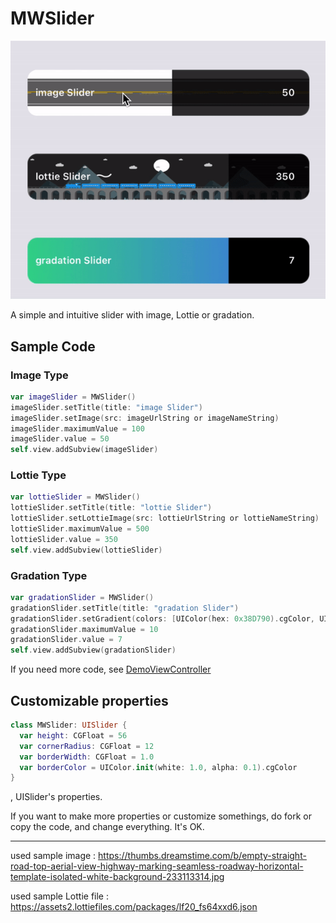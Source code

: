 # MWSlider

![](https://github.com/magewr/MWSlider/blob/master/demo.gif)

A simple and intuitive slider with image, Lottie or gradation.
## Sample Code

### Image Type

```Swift
var imageSlider = MWSlider()
imageSlider.setTitle(title: "image Slider")
imageSlider.setImage(src: imageUrlString or imageNameString)
imageSlider.maximumValue = 100
imageSlider.value = 50
self.view.addSubview(imageSlider)
```

### Lottie Type
```Swift
var lottieSlider = MWSlider()
lottieSlider.setTitle(title: "lottie Slider")
lottieSlider.setLottieImage(src: lottieUrlString or lottieNameString)
lottieSlider.maximumValue = 500
lottieSlider.value = 350
self.view.addSubview(lottieSlider)
```

### Gradation Type
```Swift
var gradationSlider = MWSlider()
gradationSlider.setTitle(title: "gradation Slider")
gradationSlider.setGradient(colors: [UIColor(hex: 0x38D790).cgColor, UIColor(hex: 0x4A79F1).cgColor])
gradationSlider.maximumValue = 10
gradationSlider.value = 7
self.view.addSubview(gradationSlider)
```

If you need more code, see [DemoViewController](https://github.com/magewr/MWSlider/blob/master/MWSlider/DemoViewController.swift)

## Customizable properties
```Swift
class MWSlider: UISlider {
  var height: CGFloat = 56
  var cornerRadius: CGFloat = 12
  var borderWidth: CGFloat = 1.0
  var borderColor = UIColor.init(white: 1.0, alpha: 0.1).cgColor
}
```
, UISlider's properties.

If you want to make more properties or customize somethings, do fork or copy the code, and change everything. It's OK.

<hr>

used sample image : https://thumbs.dreamstime.com/b/empty-straight-road-top-aerial-view-highway-marking-seamless-roadway-horizontal-template-isolated-white-background-233113314.jpg

used sample Lottie file : https://assets2.lottiefiles.com/packages/lf20_fs64xxd6.json
